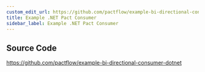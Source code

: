 ```yaml
---
custom_edit_url: https://github.com/pactflow/example-bi-directional-consumer-dotnet/edit/${branch}/README.md
title: Example .NET Pact Consumer
sidebar_label: Example .NET Pact Consumer
---
```


<!-- This file has been synced from the pactflow/example-bi-directional-consumer-dotnet repository. Please do not edit it directly. The URL of the source file can be found in the custom_edit_url value above -->

## Source Code

https://github.com/pactflow/example-bi-directional-consumer-dotnet


